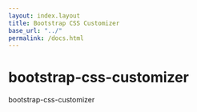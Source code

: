 ```yaml
---
layout: index.layout
title: Bootstrap CSS Customizer
base_url: "../"
permalink: /docs.html
---
```


bootstrap-css-customizer
========================

bootstrap-css-customizer
